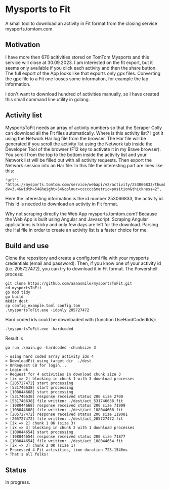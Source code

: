 # Mysports to Fit
A small tool to download an activity in Fit format from the closing service mysports.tomtom.com.

## Motivation
I have more then 670 acitivities stored on TomTom Mysports and this service will close at 30.09.2023.
I am interested on the fit export, but it seems only available if you click each activity and then the share button. The full export of the App looks like that exports only gpx files. 
Converting the gpx file to a Fit one looses some information, for example the lap information.

I don't want to download hundred of activities manually, so I have created this small command line utility in golang. 

## Activity list
MysportsToFit needs an array of activity numbers so that the Scraper Colly
can download all the Fit files automatically.
Where is this activity list? I got it using the Network Har log file from the browser.
The Har file will be generated if you scroll the activity list using the Network tab inside the Developer Tool of the browser (F12 key to activate it in my Brave browser). 
You scroll from the top to the bottom inside the activity list and your Network list will be filled out with all activity requests. Then export the Network session into an Har file.
In this file the interesting part are lines like this:

    "url": "https://mysports.tomtom.com/service/webapi/v2/activity/253066833/thumbnail.png?dv=3.4&width=54&height=54&colour=cccccc&metric=position&thickness=2",
Here the interesting information is the id number 253066833, the activity id. 
This id is needed to download an activity in Fit format.

Why not scraping directly the Web App mysports.tomtom.com? Because the Web App is built using Angular
and Javascript. Scraping Angular applications is tricky and only few days are left for the download.
Parsing the Hal file in order to create an activity list is a faster choice for me.  

## Build and use
Clone the repository and create a config.toml file with your mysports credentials (email and password).
Then, if you know one of your activity id (i.e. 205727472), you can try to download it in Fit format.
The Powershell process: 

    git clone https://github.com/aaaasmile/mysportsToFit.git
    cd mysportsToFit
    go mod tidy
    go build
    mkdir dest
    cp config_example.toml config.tom
    .\mysportsToFit.exe -idonly 205727472

Hard coded ids could be downloaded with (function UseHardCodedIds):

    .\mysportsToFit.exe -hardcoded
Result is

    go run .\main.go -hardcoded -chunksize 3  
    
    > using hard coded array activity ids 4
    > DownloadFit using target dir  ./dest
    > OnRequest CB for login...
    > Login ok
    > Request for 4 activities in download chunk size 3
    > [ix => 2] blocking in chunk 1 with 3 download processes
    > [205727472] start processing
    > [531746638] start processing
    > [108044668] start processing
    > [531746638] response received status 200 size 2700
    > [531746638] file written: ./dest/act_531746638.fit
    > [108044668] response received status 200 size 71909
    > [108044668] file written: ./dest/act_108044668.fit
    > [205727472] response received status 200 size 119081
    > [205727472] file written: ./dest/act_205727472.fit
    > [ix => 2] chunk 1 OK (size 3)
    > [ix => 3] blocking in chunk 2 with 1 download processes
    > [108044654] start processing
    > [108044654] response received status 200 size 71877
    > [108044654] file written: ./dest/act_108044654.fit
    > [ix => 3] chunk 2 OK (size 1)
    > Processed 4 Fit activities, time duration 723.1546ms
    > That's all folks!
## Status
In progress.